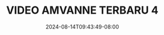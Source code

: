 --- 
title: "VIDEO AMVANNE TERBARU  4"
description: "streaming bokep VIDEO AMVANNE TERBARU  4 doodstream    "
date: 2024-08-14T09:43:49-08:00
file_code: "b08jn8c9xj67"
draft: false
cover: "ggjmt6vpzlrlpbwd.jpg"
tags: ["VIDEO", "AMVANNE", "TERBARU", "bokep-indo", "bokep-viral", "bokep-ig"]
length: 12
fld_id: "1483130"
foldername: "Am vanne new"
categories: ["Am vanne new"]
views: 0
---